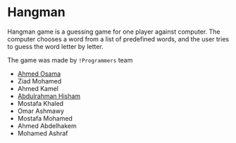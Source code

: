 # Hangman

Hangman game is a guessing game for one player against computer. The computer chooses a word from a list of predefined words, and the user tries to guess the word letter by letter.

The game was made by `!Programmers` team
- [Ahmed Osama](https://github.com/ahmedosama07) 
- Ziad Mohamed
- Ahmed Kamel
- [Abdulrahman Hisham](https://github.com/abdelrahman1503)
- Mostafa Khaled
- Omar Ashmawy
- Mostafa Mohamed
- Ahmed Abdelhakem
- Mohamed Ashraf
    
